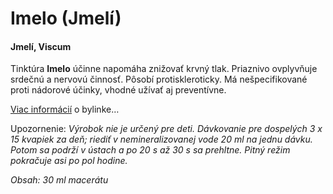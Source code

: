 Imelo (Jmelí)
=============

#### Jmelí, Viscum

Tinktúra **Imelo** účinne napomáha znižovať krvný tlak. Priaznivo ovplyvňuje
srdečnú a nervovú činnosť. Pôsobí protiskleroticky. Má nešpecifikované proti
nádorové účinky, vhodné užívať aj preventívne.

[Viac informácií](../bylinky/imelo-biele) o bylinke…

Upozornenie: *Výrobok nie je určený pre deti. Dávkovanie pre dospelých 3 x 15
kvapiek za deň; riediť v nemineralizovanej vode 20 ml na jednu dávku. Potom sa
podrží v ústach a po 20 s až 30 s sa prehltne. Pitný režim pokračuje asi po pol
hodine.*

*Obsah: 30 ml macerátu*

